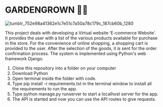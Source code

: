 # GARDENGROWN 🌱🌿

![tumblr_752e98a41362e1c7e51c7a50a78c179c_187cb60b_1280](https://github.com/SANKETPise95/GardenGrown/assets/143407431/d90dec68-aed1-4da6-b3a7-c823c76be137)

This project deals with developing a Virtual website ‘E-commerce Website’. It provides the user with a list of the various products available for purchase in the store. For the convenience of online shopping, a shopping cart is provided to the user. After the selection of the goods, it is sent for the order confirmation process. The system is implemented using Python's web framework Django.

1. Clone this repository into a folder on your computer
2. Download Python
3. Open terminal inside the folder with code.
4. Type pip install -r requirements.txt in the terminal window to install all the requirements to run the app.
5. Type python manage.py runserver to start a localhost server for the app.
6. The API is started and now you can use the API routes to give requests.
